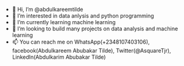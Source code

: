 - 👋 Hi, I’m @abdulkareemtilde
- 👀 I’m interested in data anlysis and python programming 
- 🌱 I’m currently learning machine learning 
- 💞️ I’m looking to build many projects on data analysis and machine learning
- 📫 You can reach me on WhatsApp(+2348107403106), facebook(Abdulkareem Abubakar Tilde), Twitter(@AsquareTjr), LinkedIn(Abdulkarim Abubakar Tilde)

<!---
abdulkareemtilde/abdulkareemtilde is a ✨ special ✨ repository because its `README.md` (this file) appears on your GitHub profile.
You can click the Preview link to take a look at your changes.
--->
